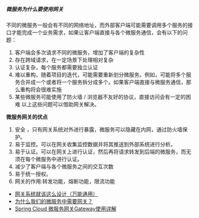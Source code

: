 ##### 微服务为什么要使用网关

不同的微服务一般会有不同的网络地址，而外部客户端可能需要调用多个服务的接口才能完成一个业务需求，如果让客户端直接与各个微服务通信，会有以下的问题：
1. 客户端会多次请求不同的微服务，增加了客户端的复杂性
2. 存在跨域请求，在一定场景下处理相对复杂
3. 认证复杂，每个服务都需要独立认证
4. 难以重构，随着项目的迭代，可能需要重新划分微服务。例如，可能将多个服务合并成一个或者将一个服务拆分成多个。如果客户端直接与微服务通信，那么重构将会很难实施
5. 某些微服务可能使用了防火墙 / 浏览器不友好的协议，直接访问会有一定的困难
   以上这些问题可以借助网关解决。

**微服务网关的优点**

1. 安全 ，只有网关系统对外进行暴露，微服务可以隐藏在内网，通过防火墙保护。
2. 易于监控。可以在网关收集监控数据并将其推送到外部系统进行分析。
3. 易于认证。可以在网关上进行认证，然后再将请求转发到后端的微服务，而无须在每个微服务中进行认证。
4. 减少了客户端与各个微服务之间的交互次数
5. 易于统一授权。
6. 网关的作用:转发功能，熔断功能，限流功能


- [网关系统就该这么设计（万能通用）](https://mp.weixin.qq.com/s/tRSLB1ojWtxN4dXdOH7guA)
- [为什么我们的微服务中需要网关？](https://mp.weixin.qq.com/s/IwhfF7CxJMJMw6-WztgcPQ)
- [Spring Cloud 微服务网关Gateway使用详解](https://blog.csdn.net/congge_study/article/details/129892885)